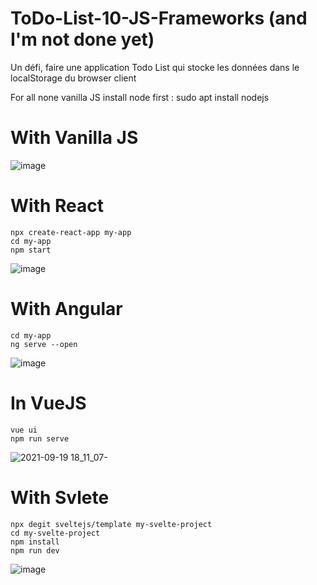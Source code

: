# ToDo-List-10-JS-Frameworks (and I'm not done yet)
Un défi, faire une application Todo List qui stocke les données dans le localStorage du browser client

For all none vanilla JS install node first :  sudo apt install nodejs

# With Vanilla JS
![image](https://user-images.githubusercontent.com/65620947/133935687-fd6a2b34-ee5c-4399-8331-40ade49652ec.png)

# With React
```
npx create-react-app my-app
cd my-app
npm start
```
![image](https://user-images.githubusercontent.com/65620947/133935749-0db68f49-7bfa-403f-a656-2c386b8b4277.png)

# With Angular
```
cd my-app
ng serve --open
```
![image](https://user-images.githubusercontent.com/65620947/133935992-9d7c3b36-6760-4749-aca9-5082377db254.png)

# In VueJS
```
vue ui
npm run serve
 ```
![2021-09-19 18_11_07-](https://user-images.githubusercontent.com/65620947/133934935-6779dfe7-7491-4a21-a2ca-942109ab561a.png)

# With Svlete
```
npx degit sveltejs/template my-svelte-project
cd my-svelte-project
npm install
npm run dev
```
![image](https://user-images.githubusercontent.com/65620947/133935617-d58f6e8d-ae67-40d2-9bf8-e72006c115b5.png)
